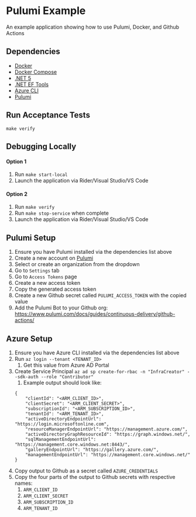 # Pulumi Example

An example application showing how to use Pulumi, Docker, and Github Actions

## Dependencies
- [Docker](https://www.docker.com/products/docker-desktop)
- [Docker Compose](https://www.docker.com/products/docker-desktop)
- [.NET 5](https://dotnet.microsoft.com/download/dotnet/5.0)
- [.NET EF Tools](https://docs.microsoft.com/en-us/ef/core/cli/dotnet)
- [Azure CLI](https://docs.microsoft.com/en-us/cli/azure/install-azure-cli)
- [Pulumi](https://www.pulumi.com/docs/get-started/install/)

## Run Acceptance Tests
`make verify`

## Debugging Locally
#### Option 1
1. Run `make start-local`
1. Launch the application via Rider/Visual Studio/VS Code

#### Option 2
1. Run `make verify`
1. Run `make stop-service` when complete
1. Launch the application via Rider/Visual Studio/VS Code

## Pulumi Setup
1. Ensure you have Pulumi installed via the dependencies list above
1. Create a new account on [Pulumi](https://www.pulumi.com/)
1. Select or create an organization from the dropdown
1. Go to `Settings` tab
1. Go to `Access Tokens` page
1. Create a new access token
1. Copy the generated access token
1. Create a new Github secret called `PULUMI_ACCESS_TOKEN` with the copied value
1. Add the Pulumi Bot to your Github org: https://www.pulumi.com/docs/guides/continuous-delivery/github-actions/

## Azure Setup
1. Ensure you have Azure CLI installed via the dependencies list above
1. Run `az login --tenant <TENANT_ID>`
    1. Get this value from Azure AD Portal
1. Create Service Principal `az ad sp create-for-rbac -n "InfraCreator" --sdk-auth --role "Contributor"`
    1. Example output should look like:
    ```
   {
        "clientId": "<ARM_CLIENT_ID>",
        "clientSecret": "<ARM_CLIENT_SECRET>",
        "subscriptionId": "<ARM_SUBSCRIPTION_ID>",
        "tenantId": "<ARM_TENANT_ID>",
        "activeDirectoryEndpointUrl": "https://login.microsoftonline.com",
        "resourceManagerEndpointUrl": "https://management.azure.com/",
        "activeDirectoryGraphResourceId": "https://graph.windows.net/",
        "sqlManagementEndpointUrl": "https://management.core.windows.net:8443/",
        "galleryEndpointUrl": "https://gallery.azure.com/",
        "managementEndpointUrl": "https://management.core.windows.net/"
    }
    ```
1. Copy output to Github as a secret called `AZURE_CREDENTIALS`
1. Copy the four parts of the output to Github secrets with respective names:
    1. `ARM_CLIENT_ID`
    1. `ARM_CLIENT_SECRET`
    1. `ARM_SUBSCRIPTION_ID`
    1. `ARM_TENANT_ID`